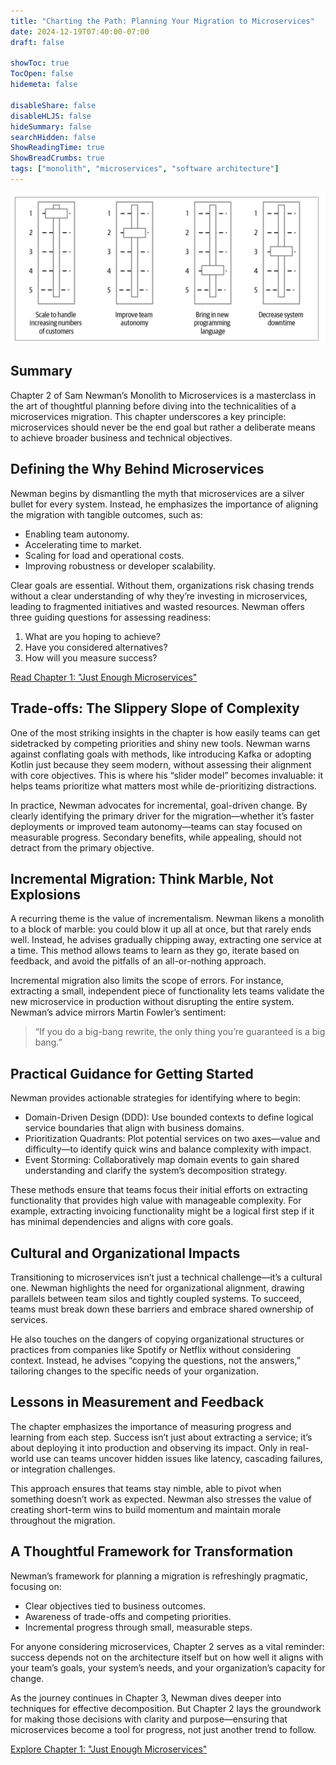 ```yaml
---
title: "Charting the Path: Planning Your Migration to Microservices"
date: 2024-12-19T07:40:00-07:00
draft: false

showToc: true
TocOpen: false
hidemeta: false

disableShare: false
disableHLJS: false
hideSummary: false
searchHidden: false
ShowReadingTime: true
ShowBreadCrumbs: true
tags: ["monolith", "microservices", "software architecture"]
---
```


![](./hero.jpg)

## Summary

Chapter 2 of Sam Newman’s Monolith to Microservices is a masterclass in the art of thoughtful planning before diving into the technicalities of a microservices migration. This chapter underscores a key principle: microservices should never be the end goal but rather a deliberate means to achieve broader business and technical objectives.

## Defining the Why Behind Microservices

Newman begins by dismantling the myth that microservices are a silver bullet for every system. Instead, he emphasizes the importance of aligning the migration with tangible outcomes, such as:

- Enabling team autonomy.
- Accelerating time to market.
- Scaling for load and operational costs.
- Improving robustness or developer scalability.

Clear goals are essential. Without them, organizations risk chasing trends without a clear understanding of why they’re investing in microservices, leading to fragmented initiatives and wasted resources. Newman offers three guiding questions for assessing readiness:

1. What are you hoping to achieve?
2. Have you considered alternatives?
3. How will you measure success?

[Read Chapter 1: "Just Enough Microservices"](/posts/monolith-to-microservices-introduction/)

## Trade-offs: The Slippery Slope of Complexity

One of the most striking insights in the chapter is how easily teams can get sidetracked by competing priorities and shiny new tools. Newman warns against conflating goals with methods, like introducing Kafka or adopting Kotlin just because they seem modern, without assessing their alignment with core objectives. This is where his “slider model” becomes invaluable: it helps teams prioritize what matters most while de-prioritizing distractions.

In practice, Newman advocates for incremental, goal-driven change. By clearly identifying the primary driver for the migration—whether it’s faster deployments or improved team autonomy—teams can stay focused on measurable progress. Secondary benefits, while appealing, should not detract from the primary objective.

## Incremental Migration: Think Marble, Not Explosions

A recurring theme is the value of incrementalism. Newman likens a monolith to a block of marble: you could blow it up all at once, but that rarely ends well. Instead, he advises gradually chipping away, extracting one service at a time. This method allows teams to learn as they go, iterate based on feedback, and avoid the pitfalls of an all-or-nothing approach.

Incremental migration also limits the scope of errors. For instance, extracting a small, independent piece of functionality lets teams validate the new microservice in production without disrupting the entire system. Newman’s advice mirrors Martin Fowler’s sentiment:

> “If you do a big-bang rewrite, the only thing you’re guaranteed is a big bang.”

## Practical Guidance for Getting Started

Newman provides actionable strategies for identifying where to begin:

- Domain-Driven Design (DDD): Use bounded contexts to define logical service boundaries that align with business domains.
- Prioritization Quadrants: Plot potential services on two axes—value and difficulty—to identify quick wins and balance complexity with impact.
- Event Storming: Collaboratively map domain events to gain shared understanding and clarify the system’s decomposition strategy.

These methods ensure that teams focus their initial efforts on extracting functionality that provides high value with manageable complexity. For example, extracting invoicing functionality might be a logical first step if it has minimal dependencies and aligns with core goals.

## Cultural and Organizational Impacts

Transitioning to microservices isn’t just a technical challenge—it’s a cultural one. Newman highlights the need for organizational alignment, drawing parallels between team silos and tightly coupled systems. To succeed, teams must break down these barriers and embrace shared ownership of services.

He also touches on the dangers of copying organizational structures or practices from companies like Spotify or Netflix without considering context. Instead, he advises “copying the questions, not the answers,” tailoring changes to the specific needs of your organization.

## Lessons in Measurement and Feedback

The chapter emphasizes the importance of measuring progress and learning from each step. Success isn’t just about extracting a service; it’s about deploying it into production and observing its impact. Only in real-world use can teams uncover hidden issues like latency, cascading failures, or integration challenges.

This approach ensures that teams stay nimble, able to pivot when something doesn’t work as expected. Newman also stresses the value of creating short-term wins to build momentum and maintain morale throughout the migration.

## A Thoughtful Framework for Transformation

Newman’s framework for planning a migration is refreshingly pragmatic, focusing on:

- Clear objectives tied to business outcomes.
- Awareness of trade-offs and competing priorities.
- Incremental progress through small, measurable steps.

For anyone considering microservices, Chapter 2 serves as a vital reminder: success depends not on the architecture itself but on how well it aligns with your team’s goals, your system’s needs, and your organization’s capacity for change.

As the journey continues in Chapter 3, Newman dives deeper into techniques for effective decomposition. But Chapter 2 lays the groundwork for making those decisions with clarity and purpose—ensuring that microservices become a tool for progress, not just another trend to follow.

[Explore Chapter 1: "Just Enough Microservices"](/posts/monolith-to-microservices-introduction/)
